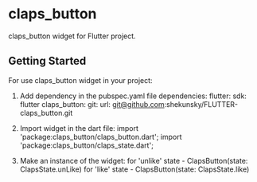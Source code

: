 # claps_button

claps_button widget for Flutter project.

## Getting Started

For use claps_button widget in your project:
1. Add dependency in the pubspec.yaml file
    dependencies:
        flutter:
            sdk: flutter
        claps_button:
            git:
                url: git@github.com:shekunsky/FLUTTER-claps_button.git

2. Import widget in the dart file:
    import 'package:claps_button/claps_button.dart';
    import 'package:claps_button/claps_state.dart';

3. Make an instance of the widget:
    for 'unlike' state - ClapsButton(state: ClapsState.unLike)
    for 'like' state - ClapsButton(state: ClapsState.like)
